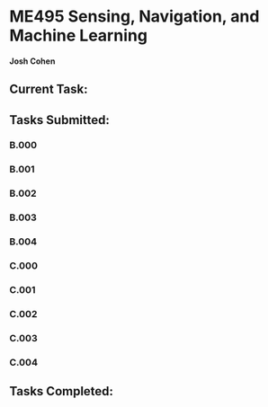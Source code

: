 # ME495 Sensing, Navigation, and Machine Learning
#### Josh Cohen

## Current Task:

## Tasks Submitted:
### B.000
### B.001
### B.002
### B.003
### B.004
### C.000
### C.001
### C.002
### C.003
### C.004

## Tasks Completed:
